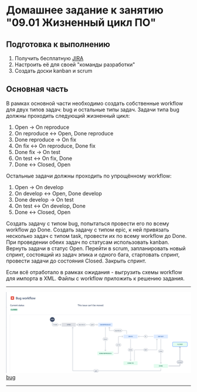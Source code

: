 # Домашнее задание к занятию "09.01 Жизненный цикл ПО"

## Подготовка к выполнению
1. Получить бесплатную [JIRA](https://www.atlassian.com/ru/software/jira/free)
2. Настроить её для своей "команды разработки"
3. Создать доски kanban и scrum

## Основная часть
В рамках основной части необходимо создать собственные workflow для двух типов задач: bug и остальные типы задач. Задачи типа bug должны проходить следующий жизненный цикл:
1. Open -> On reproduce
2. On reproduce <-> Open, Done reproduce
3. Done reproduce -> On fix
4. On fix <-> On reproduce, Done fix
5. Done fix -> On test
6. On test <-> On fix, Done
7. Done <-> Closed, Open

Остальные задачи должны проходить по упрощённому workflow:
1. Open -> On develop
2. On develop <-> Open, Done develop
3. Done develop -> On test
4. On test <-> On develop, Done
5. Done <-> Closed, Open

Создать задачу с типом bug, попытаться провести его по всему workflow до Done. Создать задачу с типом epic, к ней привязать несколько задач с типом task, провести их по всему workflow до Done. При проведении обеих задач по статусам использовать kanban. Вернуть задачи в статус Open.
Перейти в scrum, запланировать новый спринт, состоящий из задач эпика и одного бага, стартовать спринт, провести задачи до состояния Closed. Закрыть спринт.

Если всё отработало в рамках ожидания - выгрузить схемы workflow для импорта в XML. Файлы с workflow приложить к решению задания.

---
![bug](https://github.com/homopoluza/devops-netology/blob/main/9/9.1/bug.png)
[bug](https://github.com/homopoluza/devops-netology/blob/main/9/9.1/bug.xml)

---
